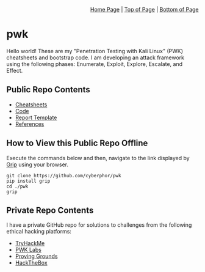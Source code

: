 <p align="right">
  <a href="/README.md">Home Page</a> |
  <a href="/README.md#table-of-contents">Top of Page</a> |
  <a href="/README.md#how-to-view-this-repo-offline">Bottom of Page</a>
</p>

# pwk
Hello world! These are my "Penetration Testing with Kali Linux" (PWK) cheatsheets and bootstrap code. 
I am developing an attack framework using the following phases: Enumerate, Exploit, Explore, Escalate, and Effect. 

## Public Repo Contents
* [Cheatsheets](/CheatSheets/)
* [Code](/Code/)
* [Report Template](/ReportTemplate/README.md)
* [References](/references.md)

## How to View this Public Repo Offline
Execute the commands below and then, navigate to the link displayed by [Grip](https://github.com/joeyespo/grip) using your browser.
```
git clone https://github.com/cyberphor/pwk
pip install grip
cd ./pwk
grip 
```

## Private Repo Contents
I have a private GitHub repo for solutions to challenges from the following ethical hacking platforms:
* [TryHackMe](https://github.com/cyberphor/oscp/thm/)
* [PWK Labs](https://github.com/cyberphor/oscp/pwk/)
* [Proving Grounds](https://github.com/cyberphor/oscp/pg/)
* [HackTheBox](https://github.com/cyberphor/oscp/htb/)
